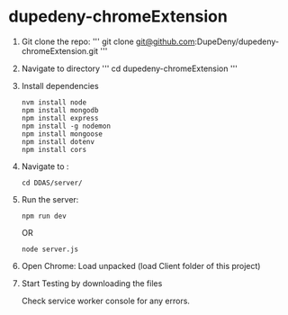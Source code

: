 # dupedeny-chromeExtension

1. Git clone the repo:
   '''
   git clone git@github.com:DupeDeny/dupedeny-chromeExtension.git
   '''

2. Navigate to directory
   '''
   cd dupedeny-chromeExtension
   '''

3. Install dependencies
   ```
   nvm install node
   npm install mongodb
   npm install express
   npm install -g nodemon
   npm install mongoose
   npm install dotenv
   npm install cors
   ```
   
4. Navigate to :
   ```
   cd DDAS/server/
   ```
   
5. Run the server:
   ```
   npm run dev 
   ```
   OR
   ```
   node server.js
   ```			
   	
6. Open Chrome: Load unpacked (load Client folder of this project)
7. Start Testing by downloading the files
   
   Check service worker console for any errors.
